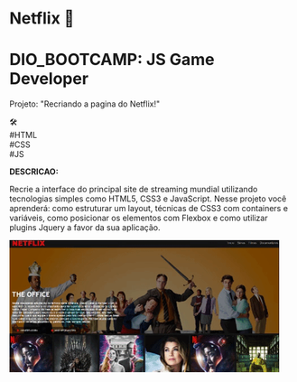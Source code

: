 # **Netflix** 🎥

# **DIO_BOOTCAMP: JS Game Developer**

Projeto: "Recriando a pagina do Netflix!"

🛠️ <br>#HTML <br>#CSS <br>#JS <p>
  
**DESCRICAO:**
  
  Recrie a interface do principal site de streaming mundial utilizando tecnologias simples como HTML5, CSS3 e JavaScript. Nesse projeto você aprenderá: como estruturar um layout, técnicas de CSS3 com containers e variáveis, como posicionar os elementos com Flexbox e como utilizar plugins Jquery a favor da sua aplicação.

![](https://github.com/bert1307/Netflix/blob/main/img/gi_netflix.gif)

